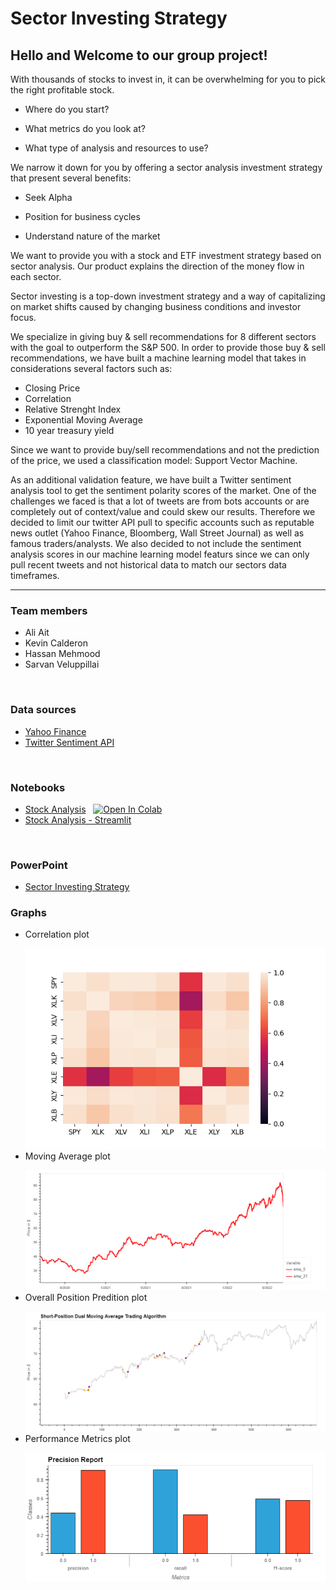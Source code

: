 # Sector Investing Strategy

## Hello and Welcome to our group project! 

With thousands of stocks to invest in, it can be overwhelming for you to pick the right profitable stock. 

- Where do you start? 

- What metrics do you look at?

- What type of analysis and resources to use?

We narrow it down for you by offering a sector analysis investment strategy that present several benefits: 

- Seek Alpha

- Position for business cycles

- Understand nature of the market

We want to provide you with a stock and ETF investment strategy based on sector analysis.  Our product explains the direction of the money flow in each sector.

Sector investing is a top-down investment strategy  and a way of capitalizing on market shifts caused by changing business conditions and investor focus.

We specialize in giving buy & sell recommendations for 8 different sectors with the goal to outperform the S&P 500. In order to provide those buy & sell recommendations, we have built a machine learning model that takes in considerations several factors such as:

- Closing Price
- Correlation
- Relative Strenght Index 
- Exponential Moving Average
- 10 year treasury yield

Since we want to provide buy/sell recommendations and not the prediction of the price, we used a classification model: Support Vector Machine. 

As an additional validation feature, we have built a Twitter sentiment analysis tool to get the sentiment polarity scores of the market. One of the challenges we faced is that a lot of tweets are from bots accounts or are completely out of context/value and could skew our results. Therefore we decided to limit our twitter API pull to specific accounts such as reputable news outlet (Yahoo Finance, Bloomberg, Wall Street Journal) as well as famous traders/analysts. We also decided to not include the sentiment analysis scores in our machine learning model featurs since we can only pull recent tweets and not historical data to match our sectors data timeframes. 
___

### Team members
   - Ali Ait
   - Kevin Calderon
   - Hassan Mehmood
   - Sarvan Veluppillai

<p>&nbsp;</p>

### Data sources
- [Yahoo Finance](https://ca.finance.yahoo.com/)
- [Twitter Sentiment API](https://developer.twitter.com/en/docs/tutorials/how-to-analyze-the-sentiment-of-your-own-tweets)


<p>&nbsp;</p>

### Notebooks
- [Stock Analysis](Notebook_Files/Model_Analysis.ipynb) &nbsp; <a href="https://colab.research.google.com/github/Nithy29/Project-2/blob/main/Notebook_Files/Model_Analysis_co-Lab.ipynb" target="_parent"><img src="https://colab.research.google.com/assets/colab-badge.svg" alt="Open In Colab"/></a>
- [Stock Analysis - Streamlit](https://github.com/Nithy29/Project-2/blob/main/Notebook_Files/Model_Analysis.py)

<p>&nbsp;</p>

### PowerPoint
- [Sector Investing Strategy](https://github.com/Nithy29/Project-2/blob/main/Startup%20Presentation%20Deck.pdf)

### Graphs
- Correlation plot <p></p>
![Correlation plot of Stocks](images/correlation_map.png)
- Moving Average plot <p></p>
![Moving Average plot](images/ema_plot.png)
- Overall Position Predition plot <p></p>
![Overall Position Predition plot](images/overall_plot.png)
- Performance Metrics plot <p></p>
![Performance Metrics](images/Performance_Metrics.png)
